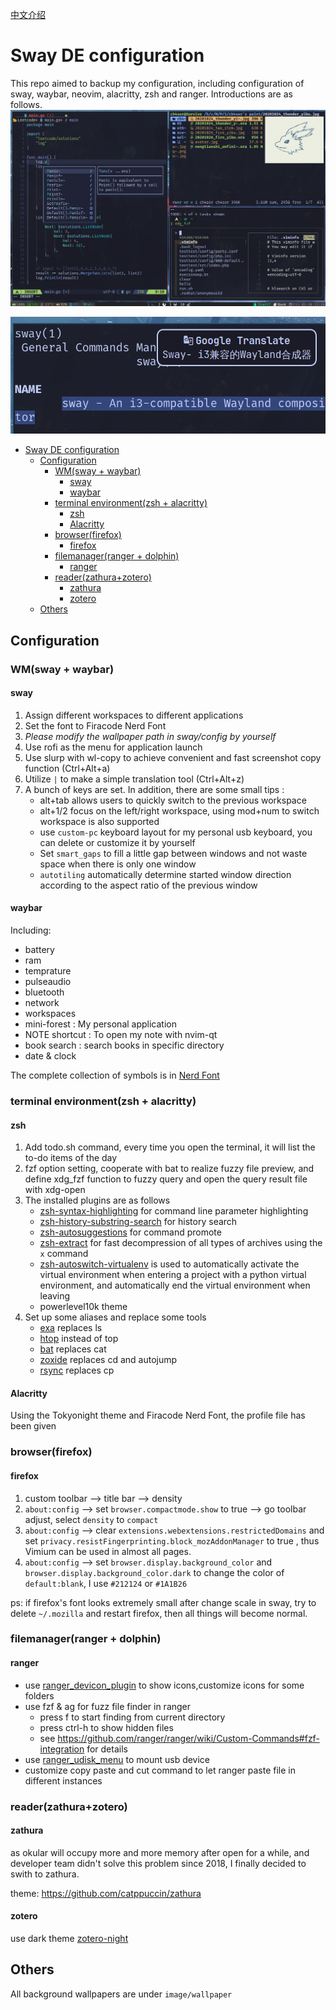[中文介绍](README-zh.md)

# Sway DE configuration

This repo aimed to backup my configuration, including configuration of sway, waybar, neovim, alacritty, zsh and ranger. Introductions are as follows.
![](image/first.png)

![](image/second.png)

<!--toc:start-->
- [Sway DE configuration](#sway-de-configuration)
  - [Configuration](#configuration)
    - [WM(sway + waybar)](#wmsway-waybar)
      - [sway](#sway)
      - [waybar](#waybar)
    - [terminal environment(zsh + alacritty)](#terminal-environmentzsh-alacritty)
      - [zsh](#zsh)
      - [Alacritty](#alacritty)
    - [browser(firefox)](#browserfirefox)
      - [firefox](#firefox)
    - [filemanager(ranger + dolphin)](#filemanagerranger-dolphin)
      - [ranger](#ranger)
    - [reader(zathura+zotero)](#readerzathurazotero)
      - [zathura](#zathura)
      - [zotero](#zotero)
  - [Others](#others)
<!--toc:end-->

## Configuration

### WM(sway + waybar)

#### sway

1. Assign different workspaces to different applications
2. Set the font to Firacode Nerd Font
3. _Please modify the wallpaper path in sway/config by yourself_
4. Use rofi as the menu for application launch
5. Use slurp with wl-copy to achieve convenient and fast screenshot copy function (Ctrl+Alt+a)
6. Utilize `|` to make a simple translation tool (Ctrl+Alt+z)
7. A bunch of keys are set. In addition, there are some small tips :
   - alt+tab allows users to quickly switch to the previous workspace
   - alt+1/2 focus on the left/right workspace, using mod+num to switch workspace is also supported
   - use `custom-pc` keyboard layout for my personal usb keyboard, you can delete or customize it by yourself
   - Set `smart_gaps` to fill a little gap between windows and not waste space when there is only one window
   - `autotiling` automatically determine started window direction according to the aspect ratio of the previous window

#### waybar

Including:

- battery
- ram
- temprature
- pulseaudio
- bluetooth
- network
- workspaces
- mini-forest : My personal application
- NOTE shortcut : To open my note with nvim-qt
- book search : search books in specific directory
- date & clock

The complete collection of symbols is in [Nerd Font](https://www.nerdfonts.com/cheat-sheet)

### terminal environment(zsh + alacritty)

#### zsh

1. Add todo.sh command, every time you open the terminal, it will list the to-do items of the day
2. fzf option setting, cooperate with bat to realize fuzzy file preview, and define xdg_fzf function to fuzzy query and open the query result file with xdg-open
3. The installed plugins are as follows
   - [zsh-syntax-highlighting](https://github.com/zsh-users/zsh-syntax-highlighting) for command line parameter highlighting
   - [zsh-history-substring-search](https://github.com/zsh-users/zsh-history-substring-search) for history search
   - [zsh-autosuggestions](https://github.com/zsh-users/zsh-autosuggestions) for command promote
   - [zsh-extract](https://github.com/le0me55i/zsh-extract) for fast decompression of all types of archives using the `x` command
   - [zsh-autoswitch-virtualenv](https://github.com/MichaelAquilina/zsh-autoswitch-virtualenv) is used to automatically activate the virtual environment when entering a project with a python virtual environment, and automatically end the virtual environment when leaving
   - powerlevel10k theme
4. Set up some aliases and replace some tools
   - [exa](https://github.com/ogham/exa) replaces ls
   - [htop](https://htop.dev/) instead of top
   - [bat](https://github.com/sharkdp/bat) replaces cat
   - [zoxide](https://github.com/ajeetdsouza/zoxide) replaces cd and autojump
   - [rsync](https://github.com/WayneD/rsync) replaces cp

#### Alacritty

Using the Tokyonight theme and Firacode Nerd Font, the profile file has been given

### browser(firefox)

#### firefox

1. custom toolbar --> title bar --> density
2. `about:config` --> set `browser.compactmode.show` to true --> go toolbar adjust, select `density` to `compact`
3. `about:config` --> clear `extensions.webextensions.restrictedDomains` and set `privacy.resistFingerprinting.block_mozAddonManager` to true , thus Vimium can be used in almost all pages.
4. `about:config` --> set `browser.display.background_color` and `browser.display.background_color.dark` to change the color of `default:blank`, I use `#212124` or `#1A1B26`

ps: if firefox's font looks extremely small after change scale in sway, try to delete `~/.mozilla` and restart firefox, then all things will become normal.

### filemanager(ranger + dolphin)

#### ranger

- use [ranger_devicon_plugin](https://github.com/alexanderjeurissen/ranger_devicons) to show icons,customize icons for some folders
- use fzf & ag for fuzz file finder in ranger
  - press f to start finding from current directory
  - press ctrl-h to show hidden files
  - see https://github.com/ranger/ranger/wiki/Custom-Commands#fzf-integration for details
- use [ranger_udisk_menu](https://github.com/SL-RU/ranger_udisk_menu) to mount usb device
- customize copy paste and cut command to let ranger paste file in different instances


### reader(zathura+zotero)

#### zathura

as okular will occupy more and more memory after open for a while, and developer team didn't solve this problem since 2018, I finally decided to swith to zathura.

theme: https://github.com/catppuccin/zathura

#### zotero

use dark theme [zotero-night](https://github.com/tefkah/zotero-night)

## Others

All background wallpapers are under `image/wallpaper`
